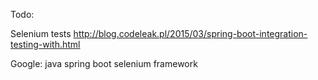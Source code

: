 Todo:

Selenium tests
http://blog.codeleak.pl/2015/03/spring-boot-integration-testing-with.html

Google: java spring boot selenium framework